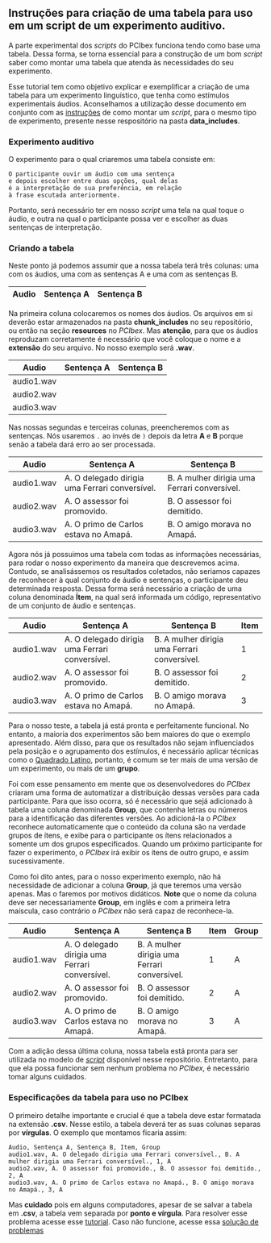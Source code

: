 ## Instruções para criação de uma tabela para uso em um script de um experimento auditivo.

A parte experimental dos *scripts* do PCIbex funciona tendo como base uma tabela. Dessa forma, se torna essencial para a construção de um bom *script* saber como montar uma tabela que atenda às necessidades do seu experimento. 

Esse tutorial tem como objetivo explicar e exemplificar a criação de uma tabela para um experimento linguístico, que tenha como estímulos experimentais áudios. Aconselhamos a utilização desse documento em conjunto com as [instruções](https://github.com/julia-greco/minicursoPCibex/blob/master/data_includes/Instru%C3%A7%C3%B5es.md) de como montar um *script*, para o mesmo tipo de experimento, presente nesse respositório na pasta **data_includes**.

### Experimento auditivo

O experimento para o qual criaremos uma tabela consiste em:
```
O participante ouvir um áudio com uma sentença
e depois escolher entre duas opções, qual delas 
é a interpretação de sua preferência, em relação
à frase escutada anteriormente.
```
Portanto, será necessário ter em nosso *script* uma tela na qual toque o áudio, e outra na qual o participante possa ver e escolher as duas sentenças de interpretação.

### Criando a tabela

Neste ponto já podemos assumir que a nossa tabela terá três colunas: uma com os áudios, uma com as sentenças A e uma com as sentenças B.

| Audio | Sentença A | Sentença B |
|-------|------------|------------|

Na primeira coluna colocaremos os nomes dos áudios. Os arquivos em si deverão estar armazenados na pasta **chunk_includes** no seu repositório, ou então na seção **resources** no *PCIbex*. Mas **atenção**, para que os áudios reproduzam corretamente é necessário que você coloque o nome e a **extensão** do seu arquivo. No nosso exemplo será **.wav**.

| Audio | Sentença A | Sentença B |
|-------|------------|------------|
| audio1.wav |  |  |
| audio2.wav |  |  |
| audio3.wav |  |  |

Nas nossas segundas e terceiras colunas, preencheremos com as sentenças. Nós usaremos `.` ao invés de `)` depois da letra **A** e **B** porque senão a tabela dará erro ao ser processada.

| Audio | Sentença A | Sentença B |
|-------|------------|------------|
| audio1.wav | A. O delegado dirigia uma Ferrari conversível. | B. A mulher dirigia uma Ferrari conversível. |
| audio2.wav | A. O assessor foi promovido. | B. O assessor foi demitido. |
| audio3.wav | A. O primo de Carlos estava no Amapá. | B. O amigo morava no Amapá. |

Agora nós já possuimos uma tabela com todas as informações necessárias, para rodar o nosso experimento da maneira que descrevemos acima. Contudo, se analisássemos os resultados coletados, não seriamos capazes de reconhecer à qual conjunto de áudio e sentenças, o participante deu determinada resposta. Dessa forma será necessário a criação de uma coluna denominada **Ítem**, na qual será informada um código, representativo de um conjunto de áudio e sentenças.

| Audio | Sentença A | Sentença B | Item |
|-------|------------|------------|------|
| audio1.wav | A. O delegado dirigia uma Ferrari conversível. | B. A mulher dirigia uma Ferrari conversível. | 1 |
| audio2.wav | A. O assessor foi promovido. | B. O assessor foi demitido. | 2 |
| audio3.wav | A. O primo de Carlos estava no Amapá. | B. O amigo morava no Amapá. | 3 |

Para o nosso teste, a tabela já está pronta e perfeitamente funcional. No entanto, a maioria dos experimentos são bem maiores do que o exemplo apresentado. Além disso, para que os resultados não sejam influenciados pela posição e o agrupamento dos estímulos, é necessário aplicar técnicas como o [Quadrado Latino](https://www.ime.unicamp.br/~ftorres/ENSINO/MONOGRAFIAS/Juari1_EA2016.pdf), portanto, é comum se ter mais de uma versão de um experimento, ou mais de um **grupo**.

Foi com esse pensamento em mente que os desenvolvedores do *PCIbex* criaram uma forma de automatizar a distribuição dessas versões para cada participante. Para que isso ocorra, só é necessário que sejá adicionado à tabela uma coluna denominada **Group**, que contenha letras ou números para a identificação das diferentes versões. Ao adicioná-la o *PCIbex* reconhece automaticamente que o conteúdo da coluna são na verdade grupos de ítens, e exibe para o participante os ítens relacionados a somente um dos grupos especificados. Quando um próximo participante for fazer o experimento, o *PCIbex* irá exibir os ítens de outro grupo, e assim sucessivamente.

Como foi dito antes, para o nosso experimento exemplo, não há necessidade de adicionar a coluna **Group**, já que teremos uma versão apenas. Mas o faremos por motivos didáticos. **Note** que o nome da coluna deve ser necessariamente **Group**, em inglês e com a primeira letra maíscula, caso contrário o *PCIbex* não será capaz de reconhece-la.

| Audio | Sentença A | Sentença B | Item | Group |
|-------|------------|------------|------|-------|
| audio1.wav | A. O delegado dirigia uma Ferrari conversível. | B. A mulher dirigia uma Ferrari conversível. | 1 | A |
| audio2.wav | A. O assessor foi promovido. | B. O assessor foi demitido. | 2 | A |
| audio3.wav | A. O primo de Carlos estava no Amapá. | B. O amigo morava no Amapá. | 3 | A |

Com a adição dessa última coluna, nossa tabela está pronta para ser utilizada no modelo de [*script*](https://github.com/julia-greco/minicursoPCibex/blob/master/data_includes/script_auditivo.js) disponível nesse repositório. Entretanto, para que ela possa funcionar sem nenhum problema no *PCIbex*, é necessário tomar alguns cuidados.

### Especificações da tabela para uso no PCIbex

O primeiro detalhe importante e crucial é que a tabela deve estar formatada na extensão **.csv**. Nesse estilo, a tabela deverá ter as suas colunas separas por **vírgulas**. O exemplo que montamos ficaria assim:
```
Audio, Sentença A, Sentença B, Item, Group
audio1.wav, A. O delegado dirigia uma Ferrari conversível., B. A mulher dirigia uma Ferrari conversível., 1, A 
audio2.wav, A. O assessor foi promovido., B. O assessor foi demitido., 2, A
audio3.wav, A. O primo de Carlos estava no Amapá., B. O amigo morava no Amapá., 3, A
```
Mas **cuidado** pois em alguns computadores, apesar de se salvar a tabela em **.csv**, a tabela vem separada por **ponto e vírgula**. Para resolver esse problema acesse esse [tutorial](http://ptcomputador.com/Sistemas/windows/220763.html). Caso não funcione, acesse essa [solução de problemas](https://www.clubedohardware.com.br/topic/1024802-como-configurar-delimitador-csv-de-%C2%B4%C2%B4-para-%C2%B4%C2%B4/?do=findComment&comment=5636864)


